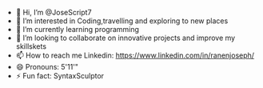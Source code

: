 - 👋 Hi, I’m @JoseScript7
- 👀 I’m interested in Coding,travelling and exploring to new places
- 🌱 I’m currently learning programming
- 💞️ I’m looking to collaborate on innovative projects and improve my skillskets
- 📫 How to reach me Linkedin: https://www.linkedin.com/in/ranenjoseph/
- 😄 Pronouns: 5'11'"
- ⚡ Fun fact: SyntaxSculptor

<!---
JoseScript7/JoseScript7 is a ✨ special ✨ repository because its `README.md` (this file) appears on your GitHub profile.
You can click the Preview link to take a look at your changes.
--->
